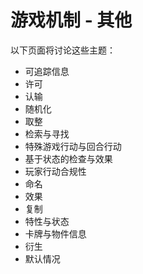 # 游戏机制 - 其他

以下页面将讨论这些主题：

* 可追踪信息
* 许可
* 认输
* 随机化
* 取整
* 检索与寻找
* 特殊游戏行动与回合行动
* 基于状态的检查与效果
* 玩家行动合规性
* 命名
* 效果
* 复制
* 特性与状态
* 卡牌与物件信息
* 衍生
* 默认情况&#x20;
